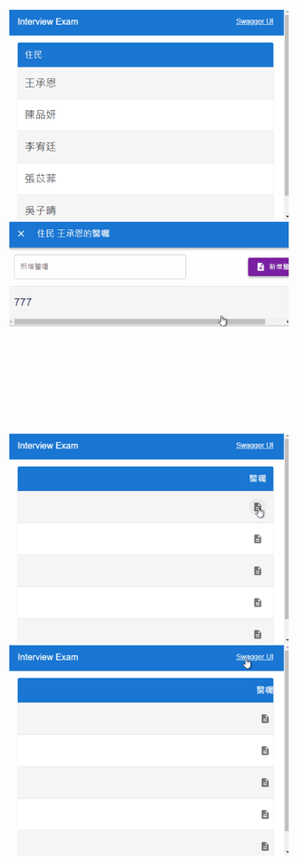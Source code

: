 ![image](https://github.com/HTDemon/WebApplication1/blob/master/WebApplication1/README/IE_1.gif)
![image](https://github.com/HTDemon/WebApplication1/blob/master/WebApplication1/README/IE_2.gif)
![image](https://github.com/HTDemon/WebApplication1/blob/master/WebApplication1/README/IE_3.gif)
![image](https://github.com/HTDemon/WebApplication1/blob/master/WebApplication1/README/IE_4.gif)
